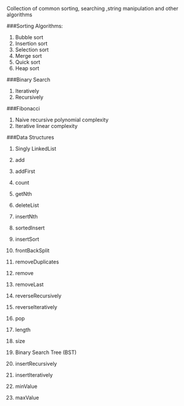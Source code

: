 Collection of common sorting, searching ,string manipulation and other algorithms

###Sorting Algorithms:
1. Bubble sort
2. Insertion sort
3. Selection sort
4. Merge sort
5. Quick sort
6. Heap sort

###Binary Search
1. Iteratively
2. Recursively

###Fibonacci
1. Naive recursive polynomial complexity
2. Iterative linear complexity

###Data Structures
1. Singly LinkedList
  1. add
  2. addFirst
  3. count
  4. getNth
  5. deleteList
  6. insertNth
  7. sortedInsert
  8. insertSort
  9. frontBackSplit
  10. removeDuplicates
  11. remove
  12. removeLast
  13. reverseRecursively
  14. reverseIteratively
  15. pop
  16. length
  17. size

2. Binary Search Tree (BST)
  1. insertRecursively
  2. insertIteratively
  3. minValue
  4. maxValue
